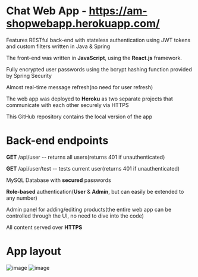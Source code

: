 # Chat Web App - https://am-shopwebapp.herokuapp.com/
<p> Features RESTful back-end with stateless authentication using JWT tokens and custom filters written in Java & Spring</p>
<p>The front-end was written in <strong>JavaScript</strong>, using the <strong>React.js</strong> framework.</p>
<p>Fully encrypted user passwords using the bcrypt hashing function provided by Spring Security</p>
<p>Almost real-time message refresh(no need for user refresh)</p>
<p>The web app was deployed to <strong>Heroku</strong> as two separate projects that communicate with each other securely via HTTPS</p>
<p>This GitHub repository contains the local version of the app</p>

# Back-end endpoints
<p> <strong>GET</strong>  /api/user -- returns all users(returns 401 if unauthenticated)</p>
<p><strong>GET</strong> /api/user/test -- tests current user(returns 401 if unauthenticated)</p>
<p>MySQL Database with <strong>secured</strong> passwords</p>
<p><strong>Role-based</strong> authentication(<strong>User</strong> & <strong>Admin</strong>, but can easily be extended to any number)</p>
<p>Admin panel for adding/editing products(the entire web app can be controlled through the UI, no need to dive into the code)</p>
<p>All content served over <strong>HTTPS</strong></p>

# App layout
![image]((https://user-images.githubusercontent.com/14853367/109384904-a9beac00-78f8-11eb-8511-fe7fe264989a.jpeg))
![image](https://user-images.githubusercontent.com/14853367/109385008-5436cf00-78f9-11eb-91d4-c6fb467048a2.jpeg)
